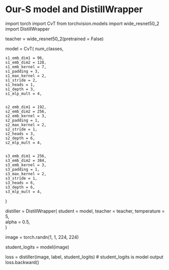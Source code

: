 # Our-S model and DistillWrapper


import torch
import CvT
from torchvision.models import wide_resnet50_2
import DistillWrapper

teacher = wide_resnet50_2(pretrained = False)

model = CvT(
    num_classes,
    
    s1_emb_dim1 = 96, 
    s1_emb_dim2 = 128, 
    s1_emb_kernel = 7, 
    s1_padding = 3,
    s1_max_kernel = 2, 
    s1_stride = 2,
    s1_heads = 1, 
    s1_depth = 3, 
    s1_mlp_mult = 4, 

        
    s2_emb_dim1 = 192, 
    s2_emb_dim2 = 256, 
    s2_emb_kernel = 3, 
    s2_padding = 1,
    s2_max_kernel = 2, 
    s2_stride = 1,
    s2_heads = 3, 
    s2_depth = 6, 
    s2_mlp_mult = 4, 

        
    s3_emb_dim1 = 256, 
    s3_emb_dim2 = 384, 
    s3_emb_kernel = 3, 
    s3_padding = 1,
    s3_max_kernel = 2, 
    s3_stride = 1,
    s3_heads = 6, 
    s3_depth = 6, 
    s3_mlp_mult = 4,    
)

distiller = DistillWrapper(
    student = model,
    teacher = teacher,
    temperature = 5,         
    alpha = 0.5,               
)

image = torch.randn(1, 1, 224, 224)

student_logits = model(image)

loss = distiller(image, label, student_logits)    # student_logits is model output
loss.backward()

